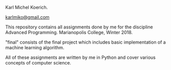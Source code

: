 Karl Michel Koerich.

karlmiko@gmail.com

This repository contains all assignments done by me for the discipline Advanced Programming.
Marianopolis College, Winter 2018.

"final" consists of the final project which includes basic implementation of a machine learning algorithm.

All of these assignments are written by me in Python and cover various concepts of computer science.

